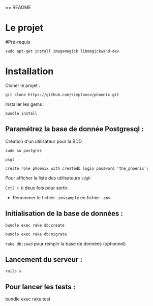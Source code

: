 == README

# Le projet

#Pré-requis

`sudo apt-get install imagemagick libmagickwand-dev`

# Installation

Cloner le projet :

`git clone https://github.com/simplonco/phoenix.git`

Installer les gems :

`bundle install`

## Paramétrez la base de donnée Postgresql :

Création d'un utilisateur pour la BDD

`sudo su postgres`

`psql`

`create role phoenix with createdb login password 'the_phoenix';`

Pour afficher la liste des utilisateurs `\dgh`

`Crtl + D` deux fois pour sortir.

- Renommer le fichier `.envsample` en fichier `.env`


## Initialisation de la base de données :

`bundle exec rake db:create`

`bundle exec rake db:migrate`

`rake db:seed` pour remplir la base de données (optionnel)


## Lancement du serveur :

`rails s`

## Pour lancer les tests :

bundle exec rake test
